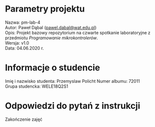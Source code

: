 # Parametry projektu

Nazwa: pm-lab-4  
Autor: Paweł Dąbal (pawel.dabal@wat.edu.pl)  
Opis: Projekt bazowy repozytorium na czwarte spotkanie laboratoryjne z przedmiotu _Programowanie mikrokontrolerów_.  
Wersja: v1.0  
Data: 04.06.2020 r.

# Informacje o studencie

Imię i nazwisko studenta: Przemyslaw Policht
Numer albumu: 72011  
Grupa studencka: WELE18Q2S1

# Odpowiedzi do pytań z instrukcji

Zakończenie zajęć

